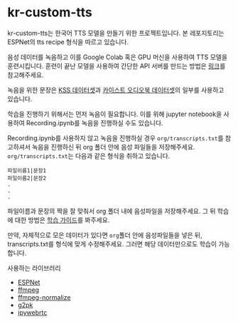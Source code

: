 # kr-custom-tts

kr-custom-tts는 한국어 TTS 모델을 만들기 위한 프로젝트입니다. 본 레포지토리는 ESPNet의 tts recipe 형식을 따르고 있습니다. 

음성 데이터를 녹음하고 이를 Google Colab 혹은 GPU 머신을 사용하여 TTS 모델을 훈련시킵니다. 훈련이 끝난 모델을 사용하여 간단한 API 서버를 만드는 방법은 [링크](https://github.com/seastar105/kr-custom-tts-server)를 참고해주세요.

녹음을 위한 문장은 [KSS 데이터셋](https://www.kaggle.com/datasets/bryanpark/korean-single-speaker-speech-dataset)과 [카이스트 오디오북 데이터셋](https://aihub.or.kr/opendata/kaist-audiobook)의 일부를 사용하고 있습니다.

학습을 진행하기 위해서는 먼저 녹음이 필요합니다. 이를 위해 jupyter notebook을 사용하여 Recording.ipynb를 녹음을 진행하실 수도 있습니다. 

Recording.ipynb를 사용하지 않고 녹음을 진행하실 경우 `org/transcripts.txt`를 참고하셔서 녹음을 진행하신 뒤 org 폴더 안에 음성 파일들을 저장해주세요. `org/transcripts.txt`는 다음과 같은 형식을 취하고 있습니다.

```
파일이름1|문장1
파일이름2|문장2
.
.
.
```

파일이름과 문장의 짝을 잘 맞춰서 org 폴더 내에 음성파일을 저장해주세요. 그 뒤 학습에 대한 방법은 [학습 가이드](https://github.com/seastar105/kr-custom-tts/blob/main/Train_Guide.md)를 봐주세요.

만약, 자체적으로 모은 데이터가 있다면 `org`폴더 안에 음성파일들을 넣은 뒤, transcripts.txt를 형식에 맞게 수정해주세요. 그러면 해당 데이터만으로도 학습이 가능합니다. 

사용하는 라이브러리
- [ESPNet](https://github.com/espnet/espnet)
- [ffmpeg](https://ffmpeg.org/)
- [ffmpeg-normalize](https://github.com/slhck/ffmpeg-normalize)
- [g2pk](https://github.com/Kyubyong/g2pK)
- [ipywebrtc](https://github.com/maartenbreddels/ipywebrtc)

